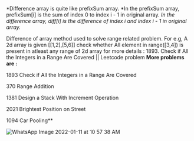 *Difference array is quite like prefixSum array.
*In the prefixSum array, prefixSum[i] is the sum of index 0 to index i - 1 in original array.
*In the difference array, diff[i] is the difference of index i and index i - 1 in original array.*


Difference of array method used to solve range related problem.
  For e.g, A 2d array is given [[1,2],[5,6]] check whether  All element in range([3,4]) is present in atleast any range of 2d array 
  for more details : 1893. Check if All the Integers in a Range Are Covered  || Leetcode problem
  **More problems are :**

1893 Check if All the Integers in a Range Are Covered

370 Range Addition

1381 Design a Stack With Increment Operation

2021 Brightest Position on Street

1094 Car Pooling**

![WhatsApp Image 2022-01-11 at 10 57 38 AM](https://user-images.githubusercontent.com/75479397/148886679-cf10dcea-75f0-4d48-8978-8ed462e52ae1.jpeg)
